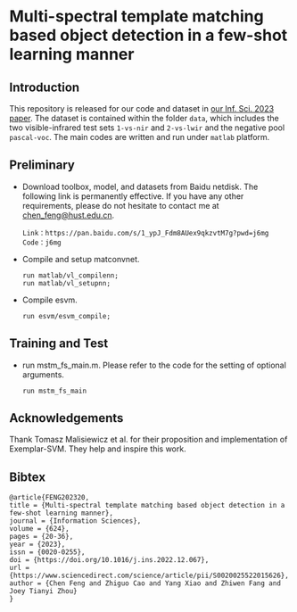 # Multi-spectral template matching based object detection in a few-shot learning manner
## Introduction
This repository is released for our code and dataset in [our Inf. Sci. 2023 paper](https://www.sciencedirect.com/science/article/pii/S0020025522015626?via%3Dihub). The dataset is contained within the folder  `data`, which includes the two visible-infrared test sets `1-vs-nir` and `2-vs-lwir`  and the negative pool `pascal-voc`. The main codes are written and run under `matlab` platform.

## Preliminary
* Download toolbox, model, and datasets from Baidu netdisk. The following link is permanently effective. If you have any other requirements, please do not hesitate to contact me at chen_feng@hust.edu.cn.

  ```
  Link：https://pan.baidu.com/s/1_ypJ_Fdm8AUex9qkzvtM7g?pwd=j6mg 
  Code：j6mg
  ```
  
* Compile and setup matconvnet.

  ```
  run matlab/vl_compilenn;
  run matlab/vl_setupnn;
  ```

* Compile esvm.

  ```
  run esvm/esvm_compile;
  ```


## Training and Test

* run mstm_fs_main.m. Please refer to the code for the setting of optional arguments.

  ```
  run mstm_fs_main
  ```

## Acknowledgements

Thank Tomasz Malisiewicz et al. for their proposition and implementation of Exemplar-SVM. They help and inspire this work.

## Bibtex

```
@article{FENG202320,
title = {Multi-spectral template matching based object detection in a few-shot learning manner},
journal = {Information Sciences},
volume = {624},
pages = {20-36},
year = {2023},
issn = {0020-0255},
doi = {https://doi.org/10.1016/j.ins.2022.12.067},
url = {https://www.sciencedirect.com/science/article/pii/S0020025522015626},
author = {Chen Feng and Zhiguo Cao and Yang Xiao and Zhiwen Fang and Joey Tianyi Zhou}
}
```



